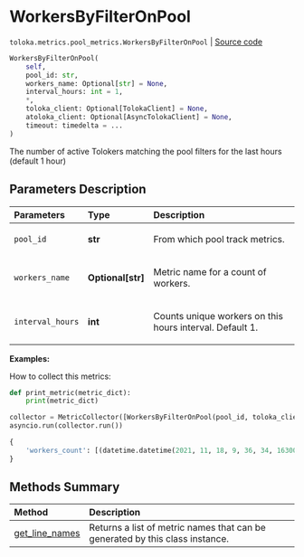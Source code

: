 # WorkersByFilterOnPool
`toloka.metrics.pool_metrics.WorkersByFilterOnPool` | [Source code](https://github.com/Toloka/toloka-kit/blob/v1.1.4/src/metrics/pool_metrics.py#L389)

```python
WorkersByFilterOnPool(
    self,
    pool_id: str,
    workers_name: Optional[str] = None,
    interval_hours: int = 1,
    *,
    toloka_client: Optional[TolokaClient] = None,
    atoloka_client: Optional[AsyncTolokaClient] = None,
    timeout: timedelta = ...
)
```

The number of active Tolokers matching the pool filters for the last hours (default 1 hour)

## Parameters Description

| Parameters | Type | Description |
| :----------| :----| :-----------|
`pool_id`|**str**|<p>From which pool track metrics.</p>
`workers_name`|**Optional\[str\]**|<p>Metric name for a count of workers.</p>
`interval_hours`|**int**|<p>Counts unique workers on this hours interval. Default 1.</p>

**Examples:**

How to collect this metrics:
```python
def print_metric(metric_dict):
    print(metric_dict)

collector = MetricCollector([WorkersByFilterOnPool(pool_id, toloka_client=toloka_client)], print_metric)
asyncio.run(collector.run())
```

```python
{
    'workers_count': [(datetime.datetime(2021, 11, 18, 9, 36, 34, 163000), 2697)],
}
```
## Methods Summary

| Method | Description |
| :------| :-----------|
[get_line_names](toloka.metrics.pool_metrics.WorkersByFilterOnPool.get_line_names.md)| Returns a list of metric names that can be generated by this class instance.
